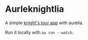 Aurleknightlia
===

A simple [knight's tour app](https://nidi3.github.io/aureknightlia/) with aurelia.


Run it locally with `au run --watch`.
